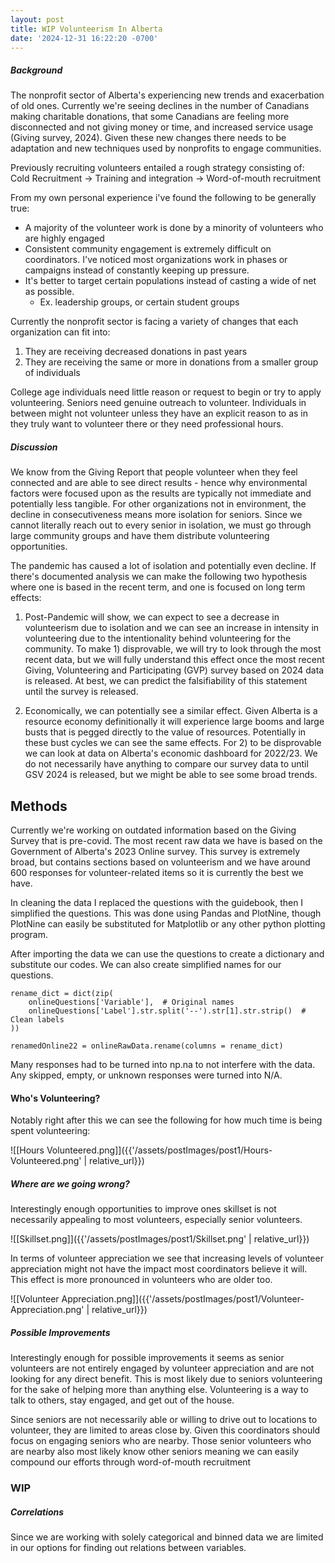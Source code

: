 ```yaml
---
layout: post
title: WIP Volunteerism In Alberta
date: '2024-12-31 16:22:20 -0700'
---
```


##### Background
<p>The nonprofit sector of Alberta's experiencing new trends and exacerbation of old ones. Currently we're seeing declines in the number of Canadians making charitable donations, that some Canadians are feeling more disconnected and not giving money or time, and increased service usage (Giving survey, 2024). Given these new changes there needs to be adaptation and new techniques used by nonprofits to engage communities.</p>
Previously recruiting volunteers entailed a rough strategy consisting of:
Cold Recruitment -> Training and integration -> Word-of-mouth recruitment


From my own personal experience i've found the following to be generally true:
- A majority of the volunteer work is done by a minority of volunteers who are highly engaged
- Consistent community engagement is extremely difficult on coordinators. I've noticed most organizations work in phases or campaigns instead of constantly keeping up pressure.
- It's better to target certain populations instead of casting a wide of net as possible.
	- Ex. leadership groups, or certain student groups

Currently the nonprofit sector is facing a variety of changes that each organization can fit into:
1) They are receiving decreased donations in past years
2) They are receiving the same or more in donations from a smaller group of individuals

College age individuals need little reason or request to begin or try to apply volunteering. Seniors need genuine outreach to volunteer. Individuals in between might not volunteer unless they have an explicit reason to as in they truly want to volunteer there or they need professional hours.


##### Discussion
We know from the Giving Report that people volunteer when they feel connected and are able to see direct results - hence why environmental factors were focused upon as the results are typically not immediate and potentially less tangible. For other organizations not in environment, the decline in consecutiveness means more isolation for seniors. Since we cannot literally reach out to every senior in isolation, we must go through large community groups and have them distribute volunteering opportunities.

The pandemic has caused a lot of isolation and potentially even decline. If there's documented analysis we can make the following two hypothesis where one is based in the recent term, and one is focused on long term effects:
1) Post-Pandemic will show, we can expect to see a decrease in volunteerism due to isolation and we can see an increase in intensity in volunteering due to the intentionality behind volunteering for the community.
To make 1) disprovable, we will try to look through the most recent data, but we will fully understand this effect once the most recent Giving, Volunteering and Participating (GVP) survey based on 2024 data is released. At best, we can predict the falsifiability of this statement until the survey is released.

1) Economically, we can potentially see a similar effect. Given Alberta is a resource economy definitionally it will experience large booms and large busts that is pegged directly to the value of resources. Potentially in these bust cycles we can see the same effects.
For 2) to be disprovable we can look at data on Alberta's economic dashboard for 2022/23. We do not necessarily have anything to compare our survey data to until GSV 2024 is released, but we might be able to see some broad trends.


## Methods
Currently we're working on outdated information based on the Giving Survey that is pre-covid. The most recent raw data we have is based on the Government of Alberta's 2023 Online survey. This survey is extremely broad, but contains sections based on volunteerism and we have around 600 responses for volunteer-related items so it is currently the best we have.

In cleaning the data I replaced the questions with the guidebook, then I simplified the questions. This was done using Pandas and PlotNine, though PlotNine can easily be substituted for Matplotlib or any other python plotting program.

After importing the data we can use the questions to create a dictionary and substitute our codes. We can also create simplified names for our questions.

```
rename_dict = dict(zip(
    onlineQuestions['Variable'],  # Original names
    onlineQuestions['Label'].str.split('--').str[1].str.strip()  # Clean labels
))

renamedOnline22 = onlineRawData.rename(columns = rename_dict)
```


Many responses had to be turned into np.na to not interfere with the data. Any skipped, empty, or unknown responses were turned into N/A.


#### Who's Volunteering?

Notably right after this we can see the following for how much time is being spent volunteering:

![[Hours Volunteered.png]]({{'/assets/postImages/post1/Hours-Volunteered.png' | relative_url}})


##### Where are we going wrong?

Interestingly enough opportunities to improve ones skillset is not necessarily appealing to most volunteers, especially senior volunteers.


![[Skillset.png]]({{'/assets/postImages/post1/Skillset.png' | relative_url}})



In terms of volunteer appreciation we see that increasing levels of volunteer appreciation might not have the impact most coordinators believe it will. This effect is more pronounced in volunteers who are older too.

![[Volunteer Appreciation.png]]({{'/assets/postImages/post1/Volunteer-Appreciation.png' | relative_url}})



##### Possible Improvements

Interestingly enough for possible improvements it seems as senior volunteers are not entirely engaged by volunteer appreciation and are not looking for any direct benefit. This is most likely due to seniors volunteering for the sake of helping more than anything else. Volunteering is a way to talk to others, stay engaged, and get out of the house. 

Since seniors are not necessarily able or willing to drive out to locations to volunteer, they are limited to areas close by. Given this coordinators should focus on engaging seniors who are nearby. Those senior volunteers who are nearby also most likely know other seniors meaning we can easily compound our efforts through word-of-mouth recruitment


### WIP




##### Correlations

Since we are working with solely categorical and binned data we are limited in our options for finding out relations between variables.



